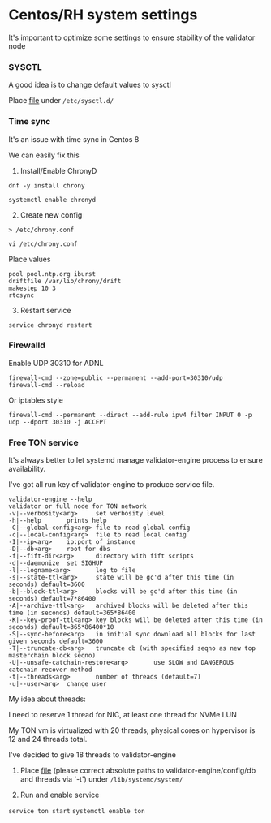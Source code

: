 # Centos/RH system settings

It's important to optimize some settings to ensure stability of the validator node

### SYSCTL

A good idea is to change default values to sysctl

Place [file](sysctl_ton.conf) under `/etc/sysctl.d/`

### Time sync

It's an issue with time sync in Centos 8

We can easily fix this

1. Install/Enable ChronyD

`dnf -y install chrony`

`systemctl enable chronyd`

2. Create new config

`> /etc/chrony.conf`

`vi /etc/chrony.conf`

Place values

```
pool pool.ntp.org iburst
driftfile /var/lib/chrony/drift
makestep 10 3
rtcsync
```

3. Restart service

`service chronyd restart`

### Firewalld

Enable UDP 30310 for ADNL

```
firewall-cmd --zone=public --permanent --add-port=30310/udp
firewall-cmd --reload
```

Or iptables style

```
firewall-cmd --permanent --direct --add-rule ipv4 filter INPUT 0 -p udp --dport 30310 -j ACCEPT
```

### Free TON service

It's always better to let systemd manage validator-engine process to ensure availability.

I've got all run key of validator-engine to produce service file.

```
validator-engine --help
validator or full node for TON network
-v|--verbosity<arg>     set verbosity level
-h|--help       prints_help
-C|--global-config<arg> file to read global config
-c|--local-config<arg>  file to read local config
-I|--ip<arg>    ip:port of instance
-D|--db<arg>    root for dbs
-f|--fift-dir<arg>      directory with fift scripts
-d|--daemonize  set SIGHUP
-l|--logname<arg>       log to file
-s|--state-ttl<arg>     state will be gc'd after this time (in seconds) default=3600
-b|--block-ttl<arg>     blocks will be gc'd after this time (in seconds) default=7*86400
-A|--archive-ttl<arg>   archived blocks will be deleted after this time (in seconds) default=365*86400
-K|--key-proof-ttl<arg> key blocks will be deleted after this time (in seconds) default=365*86400*10
-S|--sync-before<arg>   in initial sync download all blocks for last given seconds default=3600
-T|--truncate-db<arg>   truncate db (with specified seqno as new top masterchain block seqno)
-U|--unsafe-catchain-restore<arg>       use SLOW and DANGEROUS catchain recover method
-t|--threads<arg>       number of threads (default=7)
-u|--user<arg>  change user
```

My idea about threads:

I need to reserve 1 thread for NIC, at least one thread for NVMe LUN

My TON vm is virtualized with 20 threads; physical cores on hypervisor is 12 and 24 threads total.

I've decided to give 18 threads to validator-engine

1. Place [file](ton.service) (please correct absolute paths to validator-engine/config/db and threads via '-t') under `/lib/systemd/system/`

2. Run and enable service

`service ton start`
`systemctl enable ton`
